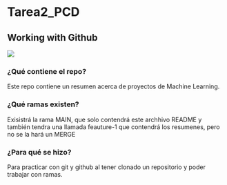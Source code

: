 # Tarea2_PCD
## Working with Github

![](https://upload.wikimedia.org/wikipedia/commons/2/2d/Logo-ITESO-Vertical-SinFondo-png.png)

### ¿Qué contiene el repo?
Este repo contiene un resumen acerca de proyectos de Machine Learning.

### ¿Qué ramas existen? 
Exisistrá la rama MAIN, que solo contendrá este archhivo README y también tendra una llamada feauture-1 que contendrá los resumenes, pero no se la hará un MERGE

### ¿Para qué se hizo?
Para practicar con git y github al tener clonado un repositorio y poder trabajar con ramas.


